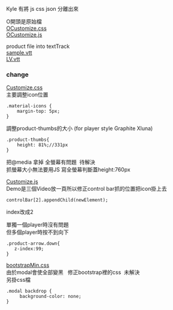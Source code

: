  Kyle 有將 js css json 分離出來 
  
O開頭是原始檔  
[OCustomize.css](https://raw.githubusercontent.com/IXlinfairuser/Shoppable-Sample/master/ShoppingVideo_Customize/OCustomize.css)  
[OCustomize.js](https://raw.githubusercontent.com/IXlinfairuser/Shoppable-Sample/master/ShoppingVideo_Customize/Customize.js)  
  
product file into textTrack  
[sample.vtt](https://raw.githubusercontent.com/IXlinfairuser/Shoppable-Sample/master/ShoppingVideo_Customize/sample.vtt)    
[LV.vtt](https://raw.githubusercontent.com/IXlinfairuser/Shoppable-Sample/master/ShoppingVideo_Customize/LV.vtt)  
  
  
### change ###  
[Customize.css](https://raw.githubusercontent.com/IXlinfairuser/Shoppable-Sample/master/ShoppingVideo_Customize/Customize.css)    
主要調整icon位置 
```
.material-icons {
    margin-top: 5px;
}
```  

調整product-thumbs的大小 (for player style Graphite Xluna)  
```  
.product-thumbs{ 
    height: 81%;//331px
}
```  

把@media 拿掉 全螢幕有問題  待解決  
抓螢幕大小無法要用JS 寫全螢幕判斷蓋height:760px  

[Customize.js](https://raw.githubusercontent.com/IXlinfairuser/Shoppable-Sample/master/ShoppingVideo_Customize/Customize.js)  
Demo是三個Video放一頁所以修正control bar抓的位置把icon掛上去  
```  
controlBar[2].appendChild(newElement);
```  
index改成2  
  
  
單獨一個player時沒有問題  
但多個player時按不到向下 
```  
.product-arrow.down{  
   z-index:99;     
}  
```  
  
[bootstrapMin.css](https://raw.githubusercontent.com/IXlinfairuser/Shoppable-Sample/master/ShoppingVideo_Customize/bootstrapMin.css)  
由於modal會使全部變黑   修正bootstrap裡的css  未解決  
另掛css檔  
```  
.modal backdrop {
     background-color: none;
}
```  
